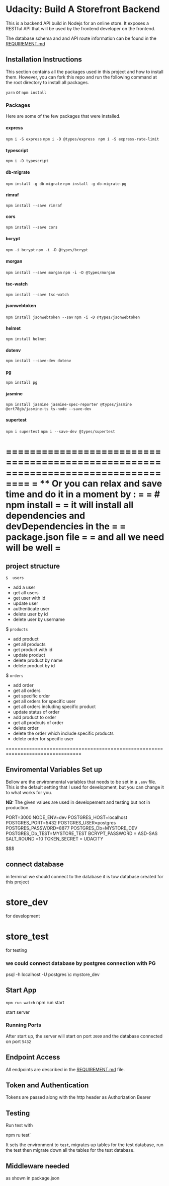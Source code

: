 # Udacity: Build A Storefront Backend

This is a backend API build in Nodejs for an online store. It exposes a RESTful API that will be used by the frontend developer on the frontend.

The database schema and and API route information can be found in the [REQUIREMENT.md](REQUIREMENTS.md)

## Installation Instructions

This section contains all the packages used in this project and how to install them. However, you can fork this repo and run the following command at the root directory to install all packages.

`yarn` or `npm install`

### Packages

Here are some of the few packages that were installed.

#### express

`npm i -S express`
`npm i -D @types/express `
`npm i -S express-rate-limit`

#### typescript

`npm i -D typescript`

#### db-migrate

`npm install -g db-migrate`
`npm install -g db-migrate-pg`

#### rimraf

`npm install --save rimraf`

#### cors

`npm install --save cors`

#### bcrypt

`npm -i bcrypt`
`npm -i -D @types/bcrypt`

#### morgan

`npm install --save morgan`
`npm -i -D @types/morgan`

#### tsc-watch

`npm install --save tsc-watch`

#### jsonwebtoken

`npm install jsonwebtoken --sav`
`npm -i -D @types/jsonwebtoken`

#### helmet

`npm install helmet`

#### dotenv

`npm install --save-dev dotenv`

#### pg

`npm install pg`

#### jasmine

`npm install jasmine jasmine-spec-reporter @types/jasmine @ert78gb/jasmine-ts ts-node --save-dev`

#### supertest

`npm i supertest`
`npm i --save-dev @types/supertest`

==================================================================================
= **\*\*** Or you can relax and save time and do it in a moment by : =
= # npm install =
= it will install all dependencies and devDependencies in the =
= package.json file =
= and all we need will be well =
==================================================================================

## project structure 

`$  users`

  - add a user
  - get all  users
  - get user with id
  - update  user
  - authenticate  user
  - delete  user by id
  - delete  user by username


 $   `products`

  - add  product
  - get all products
  - get  product with id
  - update  product
  - delete  product by name
  - delete  product  by id


 $    `orders`

  - add  order
  - get all orders
  - get specific order
  - get all orders for specific user
  - get all orders including specific product
  - update status of order
  - add product to order
  - get all prodcuts of order
  - delete order
  - delete the order which include specific products
  - delete order for specific user


  ================================================================================

  ## Enviromental Variables Set up
Bellow are the environmental variables that needs to be set in a `.env` file. This is the default setting that I used for development, but you can change it to what works for you. 

**NB:** The given values are used in developement and testing but not in production. 

PORT=3000
NODE_ENV=dev
POSTGRES_HOST=localhost
POSTGRES_PORT=5432
POSTGRES_USER=postgres
POSTGRES_PASSWORD=8877
POSTGRES_Db=MYSTORE_DEV
POSTGRES_Db_TEST=MYSTORE_TEST
BCRYPT_PASSWORD = ASD-SAS
SALT_ROUND =10
TOKEN_SECRET = UDACITY

$$$$$$$$$$$$$$$$$$$$$$$$$$$$$$$$$$$$$$$$$$$$$$$$$$$$$$$$$$$$$$$$$$$$$$$$$$$$$$$

## connect database

in terminal we should connect to the database 
it is tow database created for this project

# store_dev 
for development

# store_test 
for testing

### we could connect database by postgres connection with PG
psql -h localhost -U postgres
\c mystore_dev

## Start App
`npm run watch`
npm run start

start server

### Running Ports 
After start up, the server will start on port `3000` and the database connected on port `5432`

## Endpoint Access
All endpoints are described in the [REQUIREMENT.md](REQUIREMENTS.md) file. 

## Token and Authentication
Tokens are passed along with the http header as 
Authorization   Bearer <token>


## Testing
Run test with 

npm ru test`

It sets the environment to `test`, migrates up tables for the test database, run
 the test then migrate down all the tables for the test database.

## Middleware needed 
as shown in package.json

